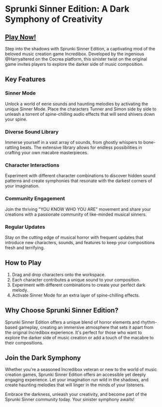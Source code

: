 # Sprunki Sinner Edition: A Dark Symphony of Creativity

## [Play Now!](https://apkitech.com/category/games/online-games/)

Step into the shadows with Sprunki Sinner Edition, a captivating mod of the beloved music creation game Incredibox. Developed by the ingenious @Harryaltered on the Cocrea platform, this sinister twist on the original game invites players to explore the darker side of music composition.

## Key Features

### Sinner Mode
Unlock a world of eerie sounds and haunting melodies by activating the unique Sinner Mode. Place the characters Tunner and Simon side by side to unleash a torrent of spine-chilling audio effects that will send shivers down your spine.

### Diverse Sound Library
Immerse yourself in a vast array of sounds, from ghostly whispers to bone-rattling beats. The extensive library allows for endless possibilities in crafting your own macabre masterpieces.

### Character Interactions
Experiment with different character combinations to discover hidden sound patterns and create symphonies that resonate with the darkest corners of your imagination.

### Community Engagement
Join the thriving "YOU KNOW WHO YOU ARE" movement and share your creations with a passionate community of like-minded musical sinners.

### Regular Updates
Stay on the cutting edge of musical horror with frequent updates that introduce new characters, sounds, and features to keep your compositions fresh and terrifying.

## How to Play

1. Drag and drop characters onto the workspace.
2. Each character contributes a unique sound to your composition.
3. Experiment with different combinations to create your perfect dark melody.
4. Activate Sinner Mode for an extra layer of spine-chilling effects.

## Why Choose Sprunki Sinner Edition?

Sprunki Sinner Edition offers a unique blend of horror elements and rhythm-based gameplay, creating an immersive atmosphere that sets it apart from the original Incredibox experience. It's perfect for those who want to explore the darker side of music creation or add a touch of the macabre to their compositions.

## Join the Dark Symphony

Whether you're a seasoned Incredibox veteran or new to the world of music creation games, Sprunki Sinner Edition offers an accessible yet deeply engaging experience. Let your imagination run wild in the shadows, and create haunting melodies that will linger in the minds of your listeners.

Embrace the darkness, unleash your creativity, and become part of the Sprunki Sinner community today. Your sinister symphony awaits!